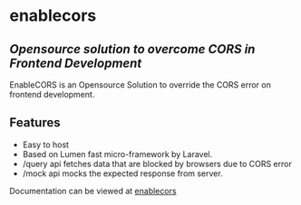 # enablecors

## _Opensource solution to overcome CORS in Frontend Development_

EnableCORS is an Opensource Solution to override the CORS error on frontend development.

## Features

- Easy to host
- Based on Lumen fast micro-framework by Laravel.
- /query api fetches data that are blocked by browsers due to CORS error
- /mock api mocks the expected response from server.

Documentation can be viewed at [enablecors]

[enablecors]: <https://www.enablecors.com>

